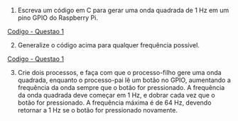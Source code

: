 1. Escreva um código em C para gerar uma onda quadrada de 1 Hz em um pino GPIO do Raspberry Pi.

[Codigo - Questao 1](/11_GPIO/Q1.c)

2. Generalize o código acima para qualquer frequência possível.

[Codigo - Questao 1](/11_GPIO/Q2.c)

3. Crie dois processos, e faça com que o processo-filho gere uma onda quadrada, enquanto o processo-pai lê um botão no GPIO, aumentando a frequência da onda sempre que o botão for pressionado. A frequência da onda quadrada deve começar em 1 Hz, e dobrar cada vez que o botão for pressionado. A frequência máxima é de 64 Hz, devendo retornar a 1 Hz se o botão for pressionado novamente.











